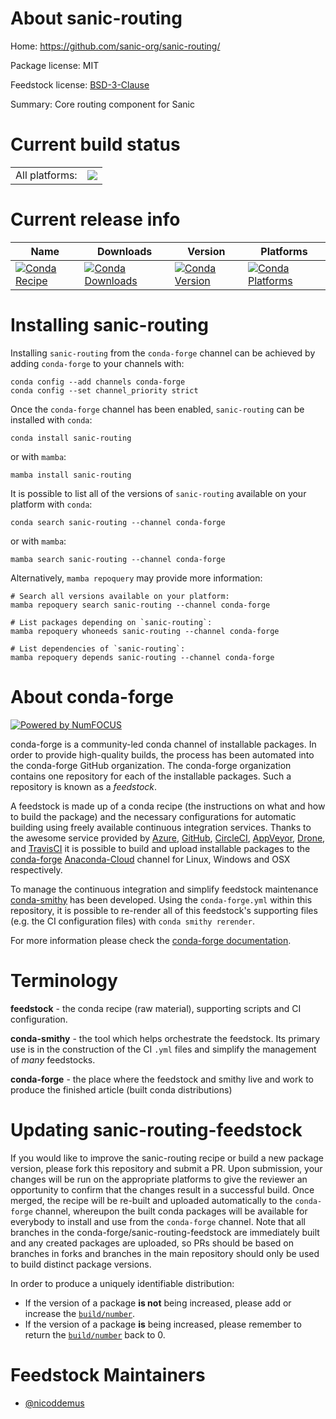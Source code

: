 About sanic-routing
===================

Home: https://github.com/sanic-org/sanic-routing/

Package license: MIT

Feedstock license: [BSD-3-Clause](https://github.com/conda-forge/sanic-routing-feedstock/blob/main/LICENSE.txt)

Summary: Core routing component for Sanic

Current build status
====================


<table><tr><td>All platforms:</td>
    <td>
      <a href="https://dev.azure.com/conda-forge/feedstock-builds/_build/latest?definitionId=12956&branchName=main">
        <img src="https://dev.azure.com/conda-forge/feedstock-builds/_apis/build/status/sanic-routing-feedstock?branchName=main">
      </a>
    </td>
  </tr>
</table>

Current release info
====================

| Name | Downloads | Version | Platforms |
| --- | --- | --- | --- |
| [![Conda Recipe](https://img.shields.io/badge/recipe-sanic--routing-green.svg)](https://anaconda.org/conda-forge/sanic-routing) | [![Conda Downloads](https://img.shields.io/conda/dn/conda-forge/sanic-routing.svg)](https://anaconda.org/conda-forge/sanic-routing) | [![Conda Version](https://img.shields.io/conda/vn/conda-forge/sanic-routing.svg)](https://anaconda.org/conda-forge/sanic-routing) | [![Conda Platforms](https://img.shields.io/conda/pn/conda-forge/sanic-routing.svg)](https://anaconda.org/conda-forge/sanic-routing) |

Installing sanic-routing
========================

Installing `sanic-routing` from the `conda-forge` channel can be achieved by adding `conda-forge` to your channels with:

```
conda config --add channels conda-forge
conda config --set channel_priority strict
```

Once the `conda-forge` channel has been enabled, `sanic-routing` can be installed with `conda`:

```
conda install sanic-routing
```

or with `mamba`:

```
mamba install sanic-routing
```

It is possible to list all of the versions of `sanic-routing` available on your platform with `conda`:

```
conda search sanic-routing --channel conda-forge
```

or with `mamba`:

```
mamba search sanic-routing --channel conda-forge
```

Alternatively, `mamba repoquery` may provide more information:

```
# Search all versions available on your platform:
mamba repoquery search sanic-routing --channel conda-forge

# List packages depending on `sanic-routing`:
mamba repoquery whoneeds sanic-routing --channel conda-forge

# List dependencies of `sanic-routing`:
mamba repoquery depends sanic-routing --channel conda-forge
```


About conda-forge
=================

[![Powered by
NumFOCUS](https://img.shields.io/badge/powered%20by-NumFOCUS-orange.svg?style=flat&colorA=E1523D&colorB=007D8A)](https://numfocus.org)

conda-forge is a community-led conda channel of installable packages.
In order to provide high-quality builds, the process has been automated into the
conda-forge GitHub organization. The conda-forge organization contains one repository
for each of the installable packages. Such a repository is known as a *feedstock*.

A feedstock is made up of a conda recipe (the instructions on what and how to build
the package) and the necessary configurations for automatic building using freely
available continuous integration services. Thanks to the awesome service provided by
[Azure](https://azure.microsoft.com/en-us/services/devops/), [GitHub](https://github.com/),
[CircleCI](https://circleci.com/), [AppVeyor](https://www.appveyor.com/),
[Drone](https://cloud.drone.io/welcome), and [TravisCI](https://travis-ci.com/)
it is possible to build and upload installable packages to the
[conda-forge](https://anaconda.org/conda-forge) [Anaconda-Cloud](https://anaconda.org/)
channel for Linux, Windows and OSX respectively.

To manage the continuous integration and simplify feedstock maintenance
[conda-smithy](https://github.com/conda-forge/conda-smithy) has been developed.
Using the ``conda-forge.yml`` within this repository, it is possible to re-render all of
this feedstock's supporting files (e.g. the CI configuration files) with ``conda smithy rerender``.

For more information please check the [conda-forge documentation](https://conda-forge.org/docs/).

Terminology
===========

**feedstock** - the conda recipe (raw material), supporting scripts and CI configuration.

**conda-smithy** - the tool which helps orchestrate the feedstock.
                   Its primary use is in the construction of the CI ``.yml`` files
                   and simplify the management of *many* feedstocks.

**conda-forge** - the place where the feedstock and smithy live and work to
                  produce the finished article (built conda distributions)


Updating sanic-routing-feedstock
================================

If you would like to improve the sanic-routing recipe or build a new
package version, please fork this repository and submit a PR. Upon submission,
your changes will be run on the appropriate platforms to give the reviewer an
opportunity to confirm that the changes result in a successful build. Once
merged, the recipe will be re-built and uploaded automatically to the
`conda-forge` channel, whereupon the built conda packages will be available for
everybody to install and use from the `conda-forge` channel.
Note that all branches in the conda-forge/sanic-routing-feedstock are
immediately built and any created packages are uploaded, so PRs should be based
on branches in forks and branches in the main repository should only be used to
build distinct package versions.

In order to produce a uniquely identifiable distribution:
 * If the version of a package **is not** being increased, please add or increase
   the [``build/number``](https://docs.conda.io/projects/conda-build/en/latest/resources/define-metadata.html#build-number-and-string).
 * If the version of a package **is** being increased, please remember to return
   the [``build/number``](https://docs.conda.io/projects/conda-build/en/latest/resources/define-metadata.html#build-number-and-string)
   back to 0.

Feedstock Maintainers
=====================

* [@nicoddemus](https://github.com/nicoddemus/)

